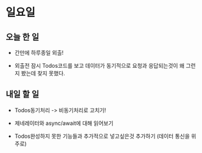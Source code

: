 # 일요일

## 오늘 한 일
- 간만에 하루종일 외출!

- 외출전 잠시 Todos코드를 보고 데이터가 동기적으로 요청과 응답되는것이 왜 그런지 봤는데 찾지 못했다.

## 내일 할 일
- Todos동기처리 -> 비동기처리로 고치기!

- 제네레이터와 async/await에 대해 읽어보기

- Todos완성하지 못한 기능들과 추가적으로 넣고싶은것 추가하기 (데이터 통신을 위주로)
